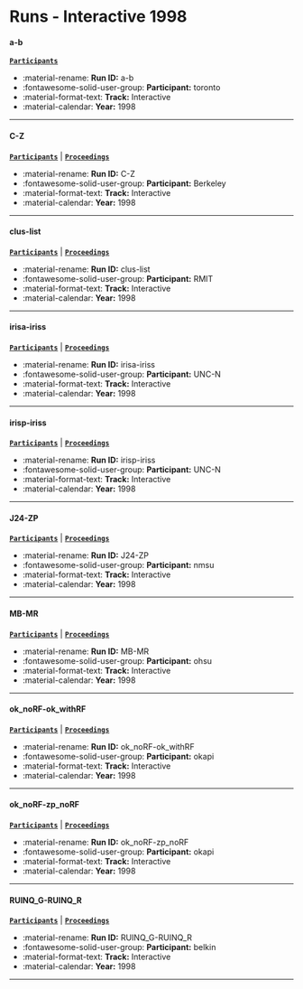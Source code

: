 # Runs - Interactive 1998 

#### a-b 
[**`Participants`**](./participants.md#toronto) 

- :material-rename: **Run ID:** a-b 
- :fontawesome-solid-user-group: **Participant:** toronto 
- :material-format-text: **Track:** Interactive 
- :material-calendar: **Year:** 1998 

---
#### C-Z 
[**`Participants`**](./participants.md#berkeley) | [**`Proceedings`**](./proceedings.md#manual-queries-and-machine-translation-in-cross-language-retrieval-and-interactive-retrieval-with-cheshire-ii-at-trec-7) 

- :material-rename: **Run ID:** C-Z 
- :fontawesome-solid-user-group: **Participant:** Berkeley 
- :material-format-text: **Track:** Interactive 
- :material-calendar: **Year:** 1998 

---
#### clus-list 
[**`Participants`**](./participants.md#rmit) | [**`Proceedings`**](./proceedings.md#trec-7-ad-hoc-speech-and-interactive-tracks-at-mds-csiro) 

- :material-rename: **Run ID:** clus-list 
- :fontawesome-solid-user-group: **Participant:** RMIT 
- :material-format-text: **Track:** Interactive 
- :material-calendar: **Year:** 1998 

---
#### irisa-iriss 
[**`Participants`**](./participants.md#unc-n) | [**`Proceedings`**](./proceedings.md#information-space-gets-normal) 

- :material-rename: **Run ID:** irisa-iriss 
- :fontawesome-solid-user-group: **Participant:** UNC-N 
- :material-format-text: **Track:** Interactive 
- :material-calendar: **Year:** 1998 

---
#### irisp-iriss 
[**`Participants`**](./participants.md#unc-n) | [**`Proceedings`**](./proceedings.md#information-space-gets-normal) 

- :material-rename: **Run ID:** irisp-iriss 
- :fontawesome-solid-user-group: **Participant:** UNC-N 
- :material-format-text: **Track:** Interactive 
- :material-calendar: **Year:** 1998 

---
#### J24-ZP 
[**`Participants`**](./participants.md#nmsu) | [**`Proceedings`**](./proceedings.md#document-thumbnail-visualization-for-rapid-relevance-judgments-when-do-they-pay-off) 

- :material-rename: **Run ID:** J24-ZP 
- :fontawesome-solid-user-group: **Participant:** nmsu 
- :material-format-text: **Track:** Interactive 
- :material-calendar: **Year:** 1998 

---
#### MB-MR 
[**`Participants`**](./participants.md#ohsu) | [**`Proceedings`**](./proceedings.md#a-large-scale-comparison-of-boolean-vs-natural-language-searching-for-the-trec-7-interactive-track) 

- :material-rename: **Run ID:** MB-MR 
- :fontawesome-solid-user-group: **Participant:** ohsu 
- :material-format-text: **Track:** Interactive 
- :material-calendar: **Year:** 1998 

---
#### ok_noRF-ok_withRF 
[**`Participants`**](./participants.md#okapi) | [**`Proceedings`**](./proceedings.md#okapi-at-trec-7-automatic-ad-hoc-filtering-vlc-and-interactive) 

- :material-rename: **Run ID:** ok_noRF-ok_withRF 
- :fontawesome-solid-user-group: **Participant:** okapi 
- :material-format-text: **Track:** Interactive 
- :material-calendar: **Year:** 1998 

---
#### ok_noRF-zp_noRF 
[**`Participants`**](./participants.md#okapi) | [**`Proceedings`**](./proceedings.md#okapi-at-trec-7-automatic-ad-hoc-filtering-vlc-and-interactive) 

- :material-rename: **Run ID:** ok_noRF-zp_noRF 
- :fontawesome-solid-user-group: **Participant:** okapi 
- :material-format-text: **Track:** Interactive 
- :material-calendar: **Year:** 1998 

---
#### RUINQ_G-RUINQ_R 
[**`Participants`**](./participants.md#belkin) | [**`Proceedings`**](./proceedings.md#rutgers-trec-7-interactive-track-experience) 

- :material-rename: **Run ID:** RUINQ_G-RUINQ_R 
- :fontawesome-solid-user-group: **Participant:** belkin 
- :material-format-text: **Track:** Interactive 
- :material-calendar: **Year:** 1998 

---

